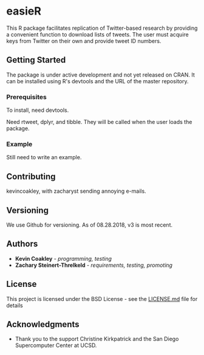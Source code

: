 # easieR

This R package facilitates replication of Twitter-based research by providing a convenient function to download lists of tweets.  The user must acquire keys from Twitter on their own and provide tweet ID numbers.

## Getting Started

The package is under active development and not yet released on CRAN.  It can be installed using R's devtools and the URL of the master repository.

### Prerequisites

To install, need devtools.

Need rtweet, dplyr, and tibble.  They will be called when the user loads the package.  

### Example

Still need to write an example.

## Contributing

kevincoakley, with zacharyst sending annoying e-mails.

## Versioning

We use Github for versioning.  As of 08.28.2018, v3 is most recent.

## Authors

* **Kevin Coakley** - *programming, testing* 
* **Zachary Steinert-Threlkeld** - *requirements, testing, promoting*

## License

This project is licensed under the BSD License - see the [LICENSE.md](LICENSE.md) file for details

## Acknowledgments

* Thank you to the support Christine Kirkpatrick and the San Diego Supercomputer Center at UCSD.
